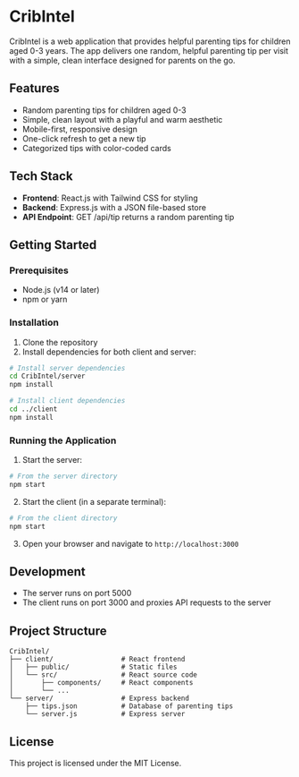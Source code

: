 # CribIntel

CribIntel is a web application that provides helpful parenting tips for children aged 0-3 years. The app delivers one random, helpful parenting tip per visit with a simple, clean interface designed for parents on the go.

## Features

- Random parenting tips for children aged 0-3
- Simple, clean layout with a playful and warm aesthetic
- Mobile-first, responsive design
- One-click refresh to get a new tip
- Categorized tips with color-coded cards

## Tech Stack

- **Frontend**: React.js with Tailwind CSS for styling
- **Backend**: Express.js with a JSON file-based store
- **API Endpoint**: GET /api/tip returns a random parenting tip

## Getting Started

### Prerequisites

- Node.js (v14 or later)
- npm or yarn

### Installation

1. Clone the repository
2. Install dependencies for both client and server:

```bash
# Install server dependencies
cd CribIntel/server
npm install

# Install client dependencies
cd ../client
npm install
```

### Running the Application

1. Start the server:

```bash
# From the server directory
npm start
```

2. Start the client (in a separate terminal):

```bash
# From the client directory
npm start
```

3. Open your browser and navigate to `http://localhost:3000`

## Development

- The server runs on port 5000
- The client runs on port 3000 and proxies API requests to the server

## Project Structure

```
CribIntel/
├── client/                 # React frontend
│   ├── public/             # Static files
│   └── src/                # React source code
│       ├── components/     # React components
│       └── ...
└── server/                 # Express backend
    ├── tips.json           # Database of parenting tips
    └── server.js           # Express server
```

## License

This project is licensed under the MIT License.
